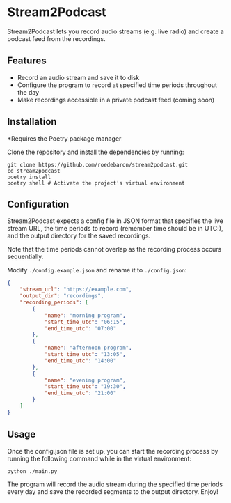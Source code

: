 # Stream2Podcast

Stream2Podcast lets you record audio streams (e.g. live radio) and create a podcast feed from the recordings.

## Features

-   Record an audio stream and save it to disk
-   Configure the program to record at specified time periods throughout the day
-   Make recordings accessible in a private podcast feed (coming soon)

## Installation

\*Requires the Poetry package manager

Clone the repository and install the dependencies by running:

```
git clone https://github.com/roedebaron/stream2podcast.git
cd stream2podcast
poetry install
poetry shell # Activate the project's virtual environment
```

## Configuration

Stream2Podcast expects a config file in JSON format that specifies the live stream URL, the time periods to record (remember time should be in UTC!), and the output directory for the saved recordings.

Note that the time periods cannot overlap as the recording process occurs sequentially.

Modify `./config.example.json` and rename it to `./config.json`:

```json
{
    "stream_url": "https://example.com",
    "output_dir": "recordings",
    "recording_periods": [
        {
            "name": "morning program",
            "start_time_utc": "06:15",
            "end_time_utc": "07:00"
        },
        {
            "name": "afternoon program",
            "start_time_utc": "13:05",
            "end_time_utc": "14:00"
        },
        {
            "name": "evening program",
            "start_time_utc": "19:30",
            "end_time_utc": "21:00"
        }
    ]
}
```

## Usage

Once the config.json file is set up, you can start the recording process by running the following command while in the virtual environment:

```
python ./main.py
```

The program will record the audio stream during the specified time periods every day and save the recorded segments to the output directory. Enjoy!
